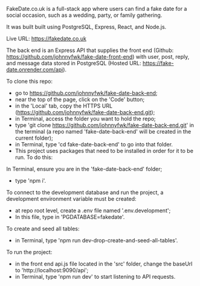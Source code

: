 FakeDate.co.uk is a full-stack app where users can find a fake date for a social occasion, such as a wedding, party, or family gathering.

It was built built using PostgreSQL, Express, React, and Node.js.

Live URL: https://fakedate.co.uk

The back end is an Express API that supplies the front end (Github: https://github.com/johnnyfwk/fake-date-front-end) with user, post, reply, and message data stored in PostgreSQL (Hosted URL: https://fake-date.onrender.com/api).

To clone this repo:
- go to https://github.com/johnnyfwk/fake-date-back-end;
- near the top of the page, click on the 'Code' button;
- in the 'Local' tab, copy the HTTPS URL (https://github.com/johnnyfwk/fake-date-back-end.git);
- in Terminal, access the folder you want to hold the repo;
- type 'git clone https://github.com/johnnyfwk/fake-date-back-end.git' in the terminal (a repo named 'fake-date-back-end' will be created in the current folder);
- in Terminal, type 'cd fake-date-back-end' to go into that folder.
- This project uses packages that need to be installed in order for it to be run. To do this:

In Terminal, ensure you are in the 'fake-date-back-end' folder;
- type 'npm i'.

To connect to the development database and run the project, a development environment variable must be created:
- at repo root level, create a .env file named '.env.development';
- In this file, type in 'PGDATABASE=fakedate'.

To create and seed all tables:
- in Terminal, type 'npm run dev-drop-create-and-seed-all-tables'.

To run the project:
- in the front end api.js file located in the 'src' folder, change the baseUrl to 'http://localhost:9090/api';
- in Terminal, type 'npm run dev' to start listening to API requests.